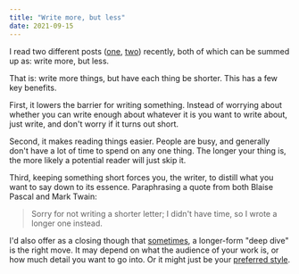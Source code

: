 ```yaml
---
title: "Write more, but less"
date: 2021-09-15
---
```


I read two different posts ([one][1], [two][2]) recently, both of which can be
summed up as: write more, but less.

That is: write more things, but have each thing be shorter. This has a few key
benefits.

First, it lowers the barrier for writing something. Instead of worrying about
whether you can write enough about whatever it is you want to write about,
just write, and don't worry if it turns out short.

Second, it makes reading things easier. People are busy, and generally don't
have a lot of time to spend on any one thing. The longer your thing is, the more
likely a potential reader will just skip it.

Third, keeping something short forces you, the writer, to distill what you want
to say down to its essence. Paraphrasing a quote from both Blaise Pascal and
Mark Twain:

> Sorry for not writing a shorter letter; I didn't have time, so I wrote a
> longer one instead.

I'd also offer as a closing though that [sometimes][3], a longer-form "deep
dive" is the right move. It may depend on what the audience of your work is, or
how much detail you want to go into. Or it might just be your [preferred
style][4].

[1]: https://blog.kewah.com/2021/write-more-but-shorter/
[2]: https://critter.blog/2020/10/02/write-5x-more-but-write-5x-less/
[3]: /posts/moderation/
[4]: https://danluu.com/writing-non-advice/
